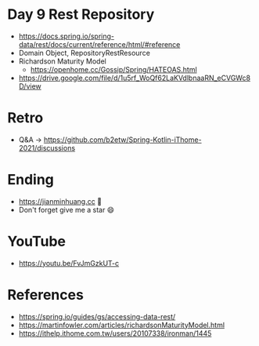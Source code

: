 # Day 9 Rest Repository
* https://docs.spring.io/spring-data/rest/docs/current/reference/html/#reference
* Domain Object, RepositoryRestResource
* Richardson Maturity Model
  * https://openhome.cc/Gossip/Spring/HATEOAS.html
* https://drive.google.com/file/d/1u5rf_WoQf62LaKVdlbnaaRN_eCVGWc8D/view

# Retro
* Q&A -> https://github.com/b2etw/Spring-Kotlin-iThome-2021/discussions

# Ending
* https://jianminhuang.cc 🌈
* Don't forget give me a star 😄

# YouTube
* https://youtu.be/FvJmGzkUT-c

# References
* https://spring.io/guides/gs/accessing-data-rest/
* https://martinfowler.com/articles/richardsonMaturityModel.html
* https://ithelp.ithome.com.tw/users/20107338/ironman/1445
